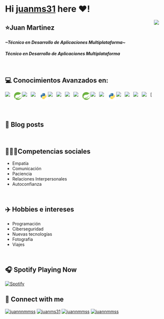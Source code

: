 # Hi [juanms31][website] here ❤️!

[<img align="right" src="https://media4.giphy.com/media/fwbZnTftCXVocKzfxR/giphy.gif?cid=ecf05e47zjajny8xddsfmi81149lf9bk0xy8ml4yun6z8cfn&rid=giphy.gif&ct=g"/>](juanms31.github.io)

## ⭐**Juan Martinez**

#### _~Técnico en Desarrollo de Aplicaciones Multiplataforma~_


#### _Técnico en Desarrollo de Aplicaciones Multiplataforma_

</br>

## 💻 Conocimientos Avanzados en:


<!-- Iconos -->
[<img align="left" width="28px" src="https://cdn-icons-png.flaticon.com/128/226/226777.png">
<img align="left"  width="28px" src="https://raw.githubusercontent.com/github/explore/80688e429a7d4ef2fca1e82350fe8e3517d3494d/topics/spring-boot/spring-boot.png"/> 
<img align="left" width="28px" src="https://cdn.icon-icons.com/icons2/2107/PNG/512/file_type_maven_icon_130397.png"/> 
<img align="left" width="28px" src="https://cdn.icon-icons.com/icons2/1381/PNG/512/mysqlworkbench_93532.png"/> 
<img align="left" width="28px" src="https://raw.githubusercontent.com/github/explore/80688e429a7d4ef2fca1e82350fe8e3517d3494d/topics/python/python.png"/> 
<img align="left" width="28px" src="https://cdn.icon-icons.com/icons2/46/PNG/128/linux_penguin_animal_9362.png"/> 
<img align="left" width="28px" src="https://img.icons8.com/color/344/kali-linux.png"/> 
<img align="left" width="28px" src="https://img.icons8.com/color/344/intellij-idea.png"/> 
[<img align="left" width="28px" src="https://cdn-icons-png.flaticon.com/128/226/226777.png"/>
<img align="left"  width="28px" src="https://raw.githubusercontent.com/github/explore/80688e429a7d4ef2fca1e82350fe8e3517d3494d/topics/spring-boot/spring-boot.png"/>
<img align="left" width="28px" src="https://cdn.icon-icons.com/icons2/2107/PNG/512/file_type_maven_icon_130397.png"/>
<img align="left" width="28px" src="https://cdn.icon-icons.com/icons2/1381/PNG/512/mysqlworkbench_93532.png"/>
<img align="left" width="28px" src="https://raw.githubusercontent.com/github/explore/80688e429a7d4ef2fca1e82350fe8e3517d3494d/topics/python/python.png"/>
<img align="left" width="28px" src="https://cdn.icon-icons.com/icons2/46/PNG/128/linux_penguin_animal_9362.png"/>
<img align="left" width="28px" src="https://img.icons8.com/color/344/kali-linux.png"/>
<img align="left" width="28px" src="https://img.icons8.com/color/344/intellij-idea.png"/>
<img align="left" width="28px" src="https://img.icons8.com/officel/344/java-eclipse.png"/>]()

</br>
</br>

## 📖 **Blog posts**
<!-- BLOG-POST-LIST:START -->

<!-- BLOG-POST-LIST:END -->

</br>

## 🧑‍🤝‍🧑**Competencias sociales**

- Empatía
- Comunicación
- Paciencia
- Relaciones Interpersonales
- Autoconfianza

</br>

## ✈️ **Hobbies e intereses**
- Programación
- Ciberseguridad
- Nuevas tecnologías
- Fotografia
- Viajes

</br>

## 🎧 **Spotify Playing Now**
[![Spotify](https://spotify-now-playing-xi-eight.vercel.app/api/spotify)](https://open.spotify.com/user/martinezjuanillo31)

<!-- Social -->
## 🔗 **Connect with me**
<p align="left">
<a href="https://twitter.com/juannmmss" target="blank"><img align="center" src="https://cdn-icons-png.flaticon.com/512/1409/1409937.png" alt="juannnmmss" height="30" width=""></a> 
<a href="https://www.linkedin.com/in/jms31/" target="blank"><img align="center" src="https://cdn-icons.flaticon.com/png/512/3536/premium/3536505.png?token=exp=1642604539~hmac=0b89ffdae6f32d2368990a27c1b0c72b" alt="juanms31" height="30" width="" ></a> 
<a href="https://instagram.com/juannmmss" target="blank"><img align="center" src="https://cdn-icons-png.flaticon.com/512/2111/2111463.png" alt="juannmmss" height="30" width="" /></a>
<a href="mailto:juanms3199@gmail.com" target="blank"><img align="center" src="https://cdn-icons.flaticon.com/png/512/2504/premium/2504727.png?token=exp=1642604559~hmac=f25e0981c67f3f88092004e0e22171b2" alt="juannmmss" height="30" width=""></a>

<!-- LINKS -->
[website]: http://juanms31.github.io/
